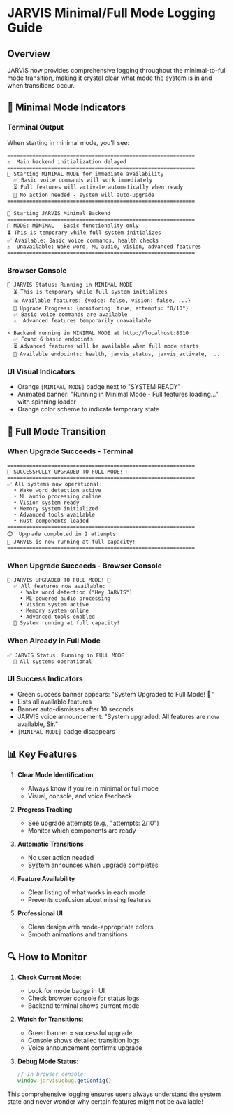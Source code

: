 # JARVIS Minimal/Full Mode Logging Guide

## Overview
JARVIS now provides comprehensive logging throughout the minimal-to-full mode transition, making it crystal clear what mode the system is in and when transitions occur.

## 🔄 Minimal Mode Indicators

### Terminal Output
When starting in minimal mode, you'll see:
```
============================================================
⚠️  Main backend initialization delayed
============================================================
📌 Starting MINIMAL MODE for immediate availability
  ✅ Basic voice commands will work immediately
  ⏳ Full features will activate automatically when ready
  🔄 No action needed - system will auto-upgrade
============================================================

🚀 Starting JARVIS Minimal Backend
============================================================
📌 MODE: MINIMAL - Basic functionality only
⏳ This is temporary while full system initializes
✅ Available: Basic voice commands, health checks
⚠️  Unavailable: Wake word, ML audio, vision, advanced features
============================================================
```

### Browser Console
```
🔄 JARVIS Status: Running in MINIMAL MODE
  ⏳ This is temporary while full system initializes
  📊 Available features: {voice: false, vision: false, ...}
  🚀 Upgrade Progress: {monitoring: true, attempts: "0/10"}
  ✅ Basic voice commands are available
  ⚠️  Advanced features temporarily unavailable

⚡ Backend running in MINIMAL MODE at http://localhost:8010
  ✅ Found 6 basic endpoints
  ⏳ Advanced features will be available when full mode starts
  📌 Available endpoints: health, jarvis_status, jarvis_activate, ...
```

### UI Visual Indicators
- Orange `[MINIMAL MODE]` badge next to "SYSTEM READY"
- Animated banner: "Running in Minimal Mode - Full features loading..." with spinning loader
- Orange color scheme to indicate temporary state

## 🎉 Full Mode Transition

### When Upgrade Succeeds - Terminal
```
============================================================
🎉 SUCCESSFULLY UPGRADED TO FULL MODE! 🎉
============================================================
✅ All systems now operational:
  • Wake word detection active
  • ML audio processing online
  • Vision system ready
  • Memory system initialized
  • Advanced tools available
  • Rust components loaded
============================================================
⏱️  Upgrade completed in 2 attempts
🚀 JARVIS is now running at full capacity!
============================================================
```

### When Upgrade Succeeds - Browser Console
```
🎉 JARVIS UPGRADED TO FULL MODE! 🎉
  ✅ All features now available:
    • Wake word detection ("Hey JARVIS")
    • ML-powered audio processing
    • Vision system active
    • Memory system online
    • Advanced tools enabled
  🚀 System running at full capacity!
```

### When Already in Full Mode
```
✅ JARVIS Status: Running in FULL MODE
  🚀 All systems operational
```

### UI Success Indicators
- Green success banner appears: "System Upgraded to Full Mode! 🎉"
- Lists all available features
- Banner auto-dismisses after 10 seconds
- JARVIS voice announcement: "System upgraded. All features are now available, Sir."
- `[MINIMAL MODE]` badge disappears

## 📊 Key Features

1. **Clear Mode Identification**
   - Always know if you're in minimal or full mode
   - Visual, console, and voice feedback

2. **Progress Tracking**
   - See upgrade attempts (e.g., "attempts: 2/10")
   - Monitor which components are ready

3. **Automatic Transitions**
   - No user action needed
   - System announces when upgrade completes

4. **Feature Availability**
   - Clear listing of what works in each mode
   - Prevents confusion about missing features

5. **Professional UI**
   - Clean design with mode-appropriate colors
   - Smooth animations and transitions

## 🔍 How to Monitor

1. **Check Current Mode**:
   - Look for mode badge in UI
   - Check browser console for status logs
   - Backend terminal shows current mode

2. **Watch for Transitions**:
   - Green banner = successful upgrade
   - Console shows detailed transition logs
   - Voice announcement confirms upgrade

3. **Debug Mode Status**:
   ```javascript
   // In browser console:
   window.jarvisDebug.getConfig()
   ```

This comprehensive logging ensures users always understand the system state and never wonder why certain features might not be available!